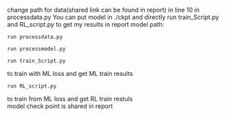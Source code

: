 change path for data(shared link can be found in report) in line 10 in processdata.py 
You can put model in ./ckpt and directly run train_Script.py and RL_script.py to get my results in report
model path: 
```
run processdata.py  
```
```
run processmodel.py  
```
```
run train_Script.py
```
to train with ML loss and get ML train results  
```
run RL_script.py 
```
to train from ML loss and get RL train restuls  
model check point is shared in report  
